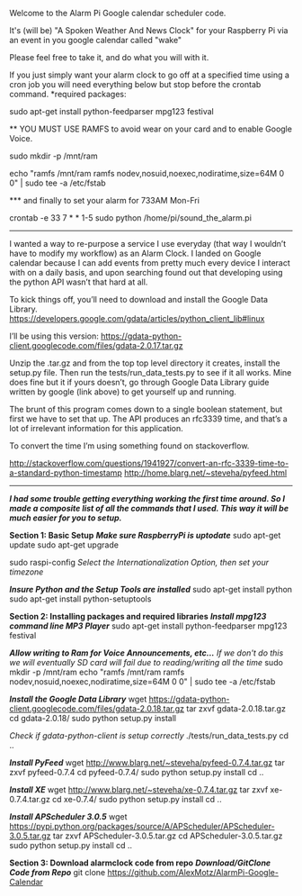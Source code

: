Welcome to the Alarm Pi Google calendar scheduler code.

It's (will be) "A Spoken Weather And News Clock" for your Raspberry Pi via an event in you google calendar called "wake"

Please feel free to take it, and do what you will with it.

If you just simply want your alarm clock to go off at a specified time
using a cron job you will need everything below but stop before the crontab command.
*required packages:

  sudo apt-get install python-feedparser mpg123 festival

** YOU MUST USE RAMFS to avoid wear on your card and to enable Google Voice.

  sudo mkdir -p /mnt/ram

  echo "ramfs       /mnt/ram ramfs   nodev,nosuid,noexec,nodiratime,size=64M   0 0" | sudo tee -a /etc/fstab

*** and finally to set your alarm for 733AM Mon-Fri

  crontab -e 33 7 * * 1-5 sudo python /home/pi/sound_the_alarm.pi

  ****************************************************************

  I wanted a way to re-purpose a service I use everyday (that way I wouldn’t have to modify my workflow) as an Alarm Clock. I landed on Google calendar because I can add events from pretty much every device I interact with on a daily basis, and upon searching found out that developing using the python API wasn’t that hard at all.

  To kick things off, you’ll need to download and install the Google Data Library.
      https://developers.google.com/gdata/articles/python_client_lib#linux

  I’ll be using this version: https://gdata-python-client.googlecode.com/files/gdata-2.0.17.tar.gz

   Unzip the .tar.gz and from the top top level directory it creates, install the setup.py file. Then run the tests/run_data_tests.py to see if it all works. Mine does fine but it if yours doesn’t, go through Google Data Library guide written by google (link above) to get yourself up and running.

  The brunt of this program comes down to a single boolean statement, but first we have to set that up. The API produces an rfc3339 time, and that’s a lot of irrelevant information for this application.

  To convert the time I’m using something found on stackoverflow.

  http://stackoverflow.com/questions/1941927/convert-an-rfc-3339-time-to-a-standard-python-timestamp
  http://home.blarg.net/~steveha/pyfeed.html


  ****************************************************************


  ***I had some trouble getting everything working the first time around.
  So I made a composite list of all the commands that I used.
  This way it will be much easier for you to setup.***

**Section 1: Basic Setup**
***Make sure RaspberryPi is uptodate***
  sudo apt-get update
  sudo apt-get upgrade

  sudo raspi-config
  *Select the Internationalization Option, then set your timezone*

***Insure Python and the Setup Tools are installed***
  sudo apt-get install python
  sudo apt-get install python-setuptools

**Section 2: Installing packages and required libraries**
***Install mpg123 command line MP3 Player***
  sudo apt-get install python-feedparser mpg123 festival

***Allow writing to Ram for Voice Announcements, etc...***
*If we don't do this we will eventually SD card will fail due to reading/writing all the time*
  sudo mkdir -p /mnt/ram echo "ramfs /mnt/ram ramfs nodev,nosuid,noexec,nodiratime,size=64M 0 0" | sudo tee -a /etc/fstab

***Install the Google Data Library***
  wget https://gdata-python-client.googlecode.com/files/gdata-2.0.18.tar.gz
  tar zxvf gdata-2.0.18.tar.gz
  cd gdata-2.0.18/
  sudo python setup.py install

*Check if gdata-python-client is setup correctly*
  ./tests/run_data_tests.py
  cd ..

***Install PyFeed***
  wget http://www.blarg.net/~steveha/pyfeed-0.7.4.tar.gz
  tar zxvf pyfeed-0.7.4
  cd pyfeed-0.7.4/
  sudo python setup.py install
  cd ..

***Install XE***
  wget http://www.blarg.net/~steveha/xe-0.7.4.tar.gz
  tar zxvf xe-0.7.4.tar.gz
  cd xe-0.7.4/
  sudo python setup.py install
  cd ..

***Install APScheduler 3.0.5***
  wget https://pypi.python.org/packages/source/A/APScheduler/APScheduler-3.0.5.tar.gz
  tar zxvf APScheduler-3.0.5.tar.gz
  cd APScheduler-3.0.5.tar.gz
  sudo python setup.py install
  cd ..

**Section 3: Download alarmclock code from repo**
***Download/GitClone Code from Repo***
  git clone https://github.com/AlexMotz/AlarmPi-Google-Calendar
